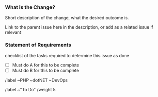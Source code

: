 <!--- THIS TEMPLATE IS TO BE USED FOR BREAKING DOWN ISSUES INTO SMALLER DELIVERABLES NOT FOR BUGS OR CHANGE REQUESTS -->

### What is the Change?

Short description of the change, what the desired outcome is.

Link to the parent issue here in the description, or add as a related issue if relevant

### Statement of Requirements

checklist of the tasks required to determine this issue as done

- [ ] Must do A for this to be complete
- [ ] Must do B for this to be complete

<!--- Set Team label - Delete as appropriate -->
/label ~PHP ~dotNET ~DevOps

<!--- set product or project labels if available  -->

<!--- set initial issue status and weight  -->
/label ~"To Do" 
/weight 5
